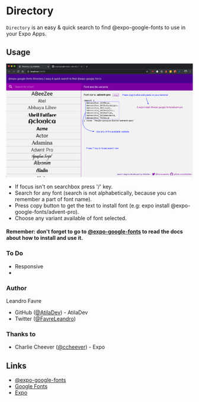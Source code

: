 # Directory

`Directory` is an easy & quick search to find @expo-google-fonts to use in your Expo Apps.

## Usage

[![Info](./screenshot/info.png)]()

- If focus isn't on searchbox press '/' key.
- Search for any font (search is not alphabetically, because you can remember a part of font name).
- Press copy button to get the text to install font (e.g: expo install @expo-google-fonts/advent-pro).
- Choose any variant available of font selected.

#### Remember: don't forget to go to [@expo-google-fonts](https://github.com/expo/google-fonts) to read the docs about how to install and use it.

### To Do
- Responsive
- 

### Author

Leandro Favre
- GitHub ([@AtilaDev](https://github.com/AtilaDev)) - AtilaDev
- Twitter ([@FavreLeandro](https://twitter.com/FavreLeandro))

### Thanks to

- Charlie Cheever ([@ccheever](https://github.com/ccheever)) - Expo

## Links

- [@expo-google-fonts](https://github.com/expo/google-fonts)
- [Google Fonts](https://fonts.google.com)
- [Expo](https://expo.dev/)
